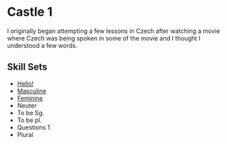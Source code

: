 # Castle 1 
I originally began attempting a few lessons in Czech 
after watching a movie where Czech was being spoken in some of the movie
and I thought I understood a few words. 

## Skill Sets 
* [Hello!](https://github.com/EO4wellness/T-I-L/blob/main/polyglot/la-otra/Czech/Castle1/Hello.md)
* [Masculine](https://github.com/EO4wellness/T-I-L/blob/main/polyglot/la-otra/Czech/Castle1/Masculine.md)
* [Feminine](https://github.com/EO4wellness/T-I-L/blob/main/polyglot/la-otra/Czech/Castle1/Feminine.md) 
* Neuter 
* To be Sg. 
* To be pl. 
* Questions 1
* Plural 
